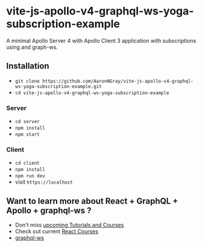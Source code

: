 # vite-js-apollo-v4-graphql-ws-yoga-subscription-example

A minimal Apollo Server 4 with Apollo Client 3 application with subscriptions using and graph-ws.

## Installation

* `git clone https://github.com/AaronNGray/vite-js-apollo-v4-graphql-ws-yoga-subscription-example.git`
* `cd vite-js-apollo-v4-graphql-ws-yoga-subscription-example`

### Server

* `cd server`
* `npm install`
* `npm start`

### Client

* `cd client`
* `npm install`
* `npm run dev`
* visit `https://localhost`

## Want to learn more about React + GraphQL + Apollo + graphql-ws ?

* Don't miss [upcoming Tutorials and Courses](https://www.getrevue.co/profile/rwieruch)
* Check out current [React Courses](https://roadtoreact.com)
* [graphql-ws](https://github.com/enisdenjo/graphql-ws)
